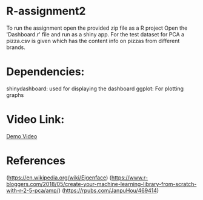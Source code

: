 # R-assignment2
To run the assignment open the provided zip file as a R project
Open the 'Dashboard.r' file and run as a shiny app.
For the test dataset for PCA a pizza.csv is given which has the content info on pizzas
from different brands.

# Dependencies:
shinydashboard: used for displaying the dashboard
ggplot: For plotting graphs

# Video Link:
[Demo Video](https://youtu.be/pVvi0h4BWSE)

# References 
(https://en.wikipedia.org/wiki/Eigenface)
(https://www.r-bloggers.com/2018/05/create-your-machine-learning-library-from-scratch-with-r-2-5-pca/amp/)
(https://rpubs.com/JanpuHou/469414)

